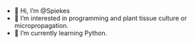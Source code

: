 - 👋 Hi, I’m @Spiekes
- 👀 I’m interested in programming and plant tissue culture or micropropagation.
- 🌱 I’m currently learning Python.

<!---
Spiekes/Spiekes is a ✨ special ✨ repository because its `README.md` (this file) appears on your GitHub profile.
You can click the Preview link to take a look at your changes.
--->
